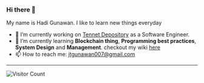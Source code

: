 ### Hi there 👋

My name is Hadi Gunawan. I like to learn new things everyday

- 🔭 I’m currently working on [Tennet Depository](https://tennet.id) as a Software Engineer.
- 🌱 I’m currently learning **Blockchain thing**, **Programming best practices**, **System Design** and **Management**. checkout my wiki [here](https://github.com/hadigun007/personal-wiki/blob/main/README.md)
- 📫 How to reach me: jtgunawan007@gmail.com


----

![Visitor Count](https://hits.seeyoufarm.com/api/count/incr/badge.svg?url=https%3A%2F%2Fgithub.com%2Fhadigun007%2F&count_bg=%2379C83D&title_bg=%23555555&icon=github.svg&icon_color=%23E7E7E7&title=Profile+Views&edge_flat=false)



